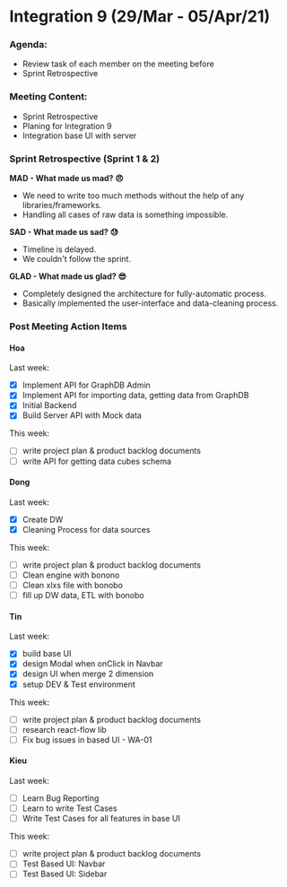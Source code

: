 # Integration 9 (29/Mar - 05/Apr/21)

### Agenda:

- Review task of each member on the meeting before
- Sprint Retrospective

### Meeting Content:

- Sprint Retrospective
- Planing for Integration 9
- Integration base UI with server

### Sprint Retrospective (Sprint 1 & 2)

**MAD - What made us mad? 😠**

- We need to write too much methods without the help of any libraries/frameworks.
- Handling all cases of raw data is something impossible.

**SAD - What made us sad? 😓**

- Timeline is delayed.
- We couldn't follow the sprint.

**GLAD - What made us glad? 😎**

- Completely designed the architecture for fully-automatic process.
- Basically implemented the user-interface and data-cleaning process.

### Post Meeting Action Items

#### Hoa

Last week:

- [x] Implement API for GraphDB Admin
- [x] Implement API for importing data, getting data from GraphDB
- [x] Initial Backend
- [x] Build Server API with Mock data

This week:

- [ ] write project plan & product backlog documents
- [ ] write API for getting data cubes schema

#### Dong

Last week:

- [x] Create DW
- [x] Cleaning Process for data sources

This week:

- [ ] write project plan & product backlog documents
- [ ] Clean engine with bonono
- [ ] Clean xlxs file with bonobo
- [ ] fill up DW data, ETL with bonobo

#### Tin

Last week:

- [x] build base UI
- [x] design Modal when onClick in Navbar
- [x] design UI when merge 2 dimension
- [x] setup DEV & Test environment

This week:

- [ ] write project plan & product backlog documents
- [ ] research react-flow lib
- [ ] Fix bug issues in based UI - WA-01

#### Kieu

Last week:

- [ ] Learn Bug Reporting
- [ ] Learn to write Test Cases
- [ ] Write Test Cases for all features in base UI

This week:

- [ ] write project plan & product backlog documents
- [ ] Test Based UI: Navbar
- [ ] Test Based UI: Sidebar

